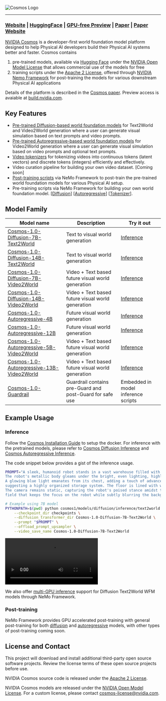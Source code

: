
![Cosmos Logo](assets/cosmos-logo.png)

--------------------------------------------------------------------------------
### [Website](https://www.nvidia.com/en-us/ai/cosmos/) | [HuggingFace](https://huggingface.co/collections/nvidia/cosmos-6751e884dc10e013a0a0d8e6) | [GPU-free Preview](https://build.nvidia.com/explore/discover) | [Paper](https://arxiv.org/abs/2501.03575) | [Paper Website](https://research.nvidia.com/labs/dir/cosmos1/)

[NVIDIA Cosmos](https://www.nvidia.com/cosmos/) is a developer-first world foundation model platform designed to help Physical AI developers build their Physical AI systems better and faster. Cosmos contains

1. pre-trained models, available via [Hugging Face](https://huggingface.co/collections/nvidia/cosmos-6751e884dc10e013a0a0d8e6) under the [NVIDIA Open Model License](https://www.nvidia.com/en-us/agreements/enterprise-software/nvidia-open-model-license/) that allows commercial use of the models for free
2. training scripts under the [Apache 2 License](https://www.apache.org/licenses/LICENSE-2.0), offered through [NVIDIA Nemo Framework](https://github.com/NVIDIA/NeMo) for post-training the models for various downstream Physical AI applications

Details of the platform is described in the [Cosmos paper](https://research.nvidia.com/publication/2025-01_cosmos-world-foundation-model-platform-physical-ai). Preview access is avaiable at [build.nvidia.com](https://build.nvidia.com).

## Key Features

- [Pre-trained Diffusion-based world foundation models](cosmos1/models/diffusion/README.md) for Text2World and Video2World generation where a user can generate visual simulation based on text prompts and video prompts.
- [Pre-trained Autoregressive-based world foundation models](cosmos1/models/autoregressive/README.md) for Video2World generation where a user can generate visual simulation based on video prompts and optional text prompts.
- [Video tokenizers](https://github.com/NVIDIA/Cosmos-Tokenizer) for tokenizing videos into continuous tokens (latent vectors) and discrete tokens (integers) efficiently and effectively.
- Video curation pipeline for building your own video dataset. [Coming soon]
- [Post-training scripts](cosmos1/models/POST_TRAINING.md) via NeMo Framework to post-train the pre-trained world foundation models for various Physical AI setup.
- Pre-training scripts via NeMo Framework for building your own world foundation model. [[Diffusion](https://github.com/NVIDIA/NeMo/tree/main/nemo/collections/diffusion)] [[Autoregressive](https://github.com/NVIDIA/NeMo/tree/main/nemo/collections/multimodal_autoregressive)] [[Tokenizer](https://github.com/NVIDIA/NeMo/tree/main/nemo/collections/diffusion/vae)].

## Model Family

| Model name | Description | Try it out |
|------------|----------|----------|
| [Cosmos-1.0-Diffusion-7B-Text2World](https://huggingface.co/nvidia/Cosmos-1.0-Diffusion-7B-Text2World) | Text to visual world generation  | [Inference](cosmos1/models/diffusion/README.md)   |
| [Cosmos-1.0-Diffusion-14B-Text2World](https://huggingface.co/nvidia/Cosmos-1.0-Diffusion-14B-Text2World) | Text to visual world generation  | [Inference](cosmos1/models/diffusion/README.md)   |
| [Cosmos-1.0-Diffusion-7B-Video2World](https://huggingface.co/nvidia/Cosmos-1.0-Diffusion-7B-Video2World) | Video + Text based future visual world generation  | [Inference](cosmos1/models/diffusion/README.md)   |
| [Cosmos-1.0-Diffusion-14B-Video2World](https://huggingface.co/nvidia/Cosmos-1.0-Diffusion-14B-Video2World) | Video + Text based future visual world generation  | [Inference](cosmos1/models/diffusion/README.md)   |
| [Cosmos-1.0-Autoregressive-4B](https://huggingface.co/nvidia/Cosmos-1.0-Autoregressive-4B) | Future visual world generation  | [Inference](cosmos1/models/autoregressive/README.md)   |
| [Cosmos-1.0-Autoregressive-12B](https://huggingface.co/nvidia/Cosmos-1.0-Autoregressive-12B) | Future visual world generation  | [Inference](cosmos1/models/autoregressive/README.md)   |
| [Cosmos-1.0-Autoregressive-5B-Video2World](https://huggingface.co/nvidia/Cosmos-1.0-Autoregressive-5B-Video2World) | Video + Text based future visual world generation | [Inference](cosmos1/models/autoregressive/README.md)   |
| [Cosmos-1.0-Autoregressive-13B-Video2World](https://huggingface.co/nvidia/Cosmos-1.0-Autoregressive-13B-Video2World) | Video + Text based future visual world generation | [Inference](cosmos1/models/autoregressive/README.md)   |
| [Cosmos-1.0-Guardrail](https://huggingface.co/nvidia/Cosmos-1.0-Guardrail) | Guardrail contains pre-Guard and post-Guard for safe use | Embedded in model inference scripts |

## Example Usage

### Inference

Follow the [Cosmos Installation Guide](INSTALL.md) to setup the docker. For inference with the pretrained models, please refer to [Cosmos Diffusion Inference](cosmos1/models/diffusion/README.md) and [Cosmos Autoregressive Inference](cosmos1/models/autoregressive/README.md).

The code snippet below provides a gist of the inference usage.

```bash
PROMPT="A sleek, humanoid robot stands in a vast warehouse filled with neatly stacked cardboard boxes on industrial shelves. \
The robot's metallic body gleams under the bright, even lighting, highlighting its futuristic design and intricate joints. \
A glowing blue light emanates from its chest, adding a touch of advanced technology. The background is dominated by rows of boxes, \
suggesting a highly organized storage system. The floor is lined with wooden pallets, enhancing the industrial setting. \
The camera remains static, capturing the robot's poised stance amidst the orderly environment, with a shallow depth of \
field that keeps the focus on the robot while subtly blurring the background for a cinematic effect."

# Example using 7B model
PYTHONPATH=$(pwd) python cosmos1/models/diffusion/inference/text2world.py \
    --checkpoint_dir checkpoints \
    --diffusion_transformer_dir Cosmos-1.0-Diffusion-7B-Text2World \
    --prompt "$PROMPT" \
    --offload_prompt_upsampler \
    --video_save_name Cosmos-1.0-Diffusion-7B-Text2World
```

<video src="https://github.com/user-attachments/assets/db7bebfe-5314-40a6-b045-4f6ce0a87f2a">
  Your browser does not support the video tag.
</video>

We also offer [multi-GPU inference](cosmos1/models/diffusion/nemo/inference/README.md) support for Diffusion Text2World WFM models through NeMo Framework.

### Post-training

NeMo Framework provides GPU accelerated post-training with general post-training for both [diffusion](cosmos1/models/diffusion/nemo/post_training/README.md) and [autoregressive](cosmos1/models/autoregressive/nemo/post_training/README.md) models, with other types of post-training coming soon.

## License and Contact

This project will download and install additional third-party open source software projects. Review the license terms of these open source projects before use.

NVIDIA Cosmos source code is released under the [Apache 2 License](https://www.apache.org/licenses/LICENSE-2.0).

NVIDIA Cosmos models are released under the [NVIDIA Open Model License](https://www.nvidia.com/en-us/agreements/enterprise-software/nvidia-open-model-license). For a custom license, please contact [cosmos-license@nvidia.com](mailto:cosmos-license@nvidia.com).
